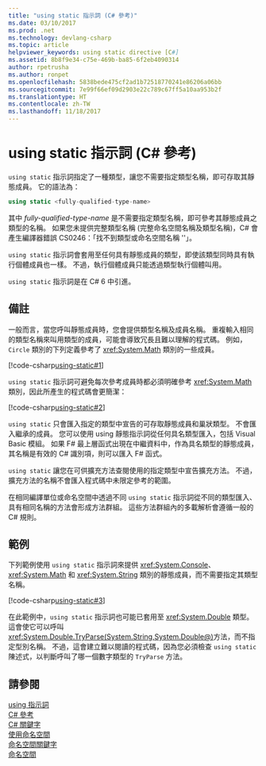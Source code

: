 ```yaml
---
title: "using static 指示詞 (C# 參考)"
ms.date: 03/10/2017
ms.prod: .net
ms.technology: devlang-csharp
ms.topic: article
helpviewer_keywords: using static directive [C#]
ms.assetid: 8b8f9e34-c75e-469b-ba85-6f2eb4090314
author: rpetrusha
ms.author: ronpet
ms.openlocfilehash: 5838bede475cf2ad1b72518770241e86206a06bb
ms.sourcegitcommit: 7e99f66ef09d2903e22c789c67ff5a10aa953b2f
ms.translationtype: HT
ms.contentlocale: zh-TW
ms.lasthandoff: 11/18/2017
---
```

# <a name="using-static-directive-c-reference"></a>using static 指示詞 (C# 參考)

`using static` 指示詞指定了一種類型，讓您不需要指定類型名稱，即可存取其靜態成員。 它的語法為：

```csharp
using static <fully-qualified-type-name>
```

其中 *fully-qualified-type-name* 是不需要指定類型名稱，即可參考其靜態成員之類型的名稱。 如果您未提供完整類型名稱 (完整命名空間名稱及類型名稱)，C# 會產生編譯器錯誤 CS0246：「找不到類型或命名空間名稱 '<type-name>'」。

`using static` 指示詞會套用至任何具有靜態成員的類型，即使該類型同時具有執行個體成員也一樣。 不過，執行個體成員只能透過類型執行個體叫用。

`using static` 指示詞是在 C# 6 中引進。

## <a name="remarks"></a>備註
 
一般而言，當您呼叫靜態成員時，您會提供類型名稱及成員名稱。 重複輸入相同的類型名稱來叫用類型的成員，可能會導致冗長且難以理解的程式碼。 例如，`Circle` 類別的下列定義參考了 <xref:System.Math> 類別的一些成員。
  
[!code-csharp[using-static#1](../../../../samples/snippets/csharp/language-reference/keywords/using/using-static1.cs#1)]

`using static` 指示詞可避免每次參考成員時都必須明確參考 <xref:System.Math> 類別，因此所產生的程式碼會更簡潔：

[!code-csharp[using-static#2](../../../../samples/snippets/csharp/language-reference/keywords/using/using-static2.cs#1)]

`using static` 只會匯入指定的類型中宣告的可存取靜態成員和巢狀類型。  不會匯入繼承的成員。  您可以使用 using 靜態指示詞從任何具名類型匯入，包括 Visual Basic 模組。  如果 F# 最上層函式出現在中繼資料中，作為具名類型的靜態成員，其名稱是有效的 C# 識別項，則可以匯入 F# 函式。  
  
 `using static` 讓您在可供擴充方法查閱使用的指定類型中宣告擴充方法。  不過，擴充方法的名稱不會匯入程式碼中未限定參考的範圍。  
  
 在相同編譯單位或命名空間中透過不同 `using static` 指示詞從不同的類型匯入、具有相同名稱的方法會形成方法群組。  這些方法群組內的多載解析會遵循一般的 C# 規則。  
  
## <a name="example"></a>範例

下列範例使用 `using static` 指示詞來提供 <xref:System.Console>、<xref:System.Math> 和 <xref:System.String> 類別的靜態成員，而不需要指定其類型名稱。

[!code-csharp[using-static#3](../../../../samples/snippets/csharp/language-reference/keywords/using/using-static3.cs)]

在此範例中，`using static` 指示詞也可能已套用至 <xref:System.Double> 類型。 這會使它可以呼叫<xref:System.Double.TryParse(System.String,System.Double@)>方法，而不指定型別名稱。 不過，這會建立難以閱讀的程式碼，因為您必須檢查 `using static` 陳述式，以判斷呼叫了哪一個數字類型的 `TryParse` 方法。

## <a name="see-also"></a>請參閱

[using 指示詞](using-directive.md)   
[C# 參考](../../../csharp/language-reference/index.md)   
[C# 關鍵字](../../../csharp/language-reference/keywords/index.md)   
[使用命名空間](../../../csharp/programming-guide/namespaces/using-namespaces.md)   
[命名空間關鍵字](../../../csharp/language-reference/keywords/namespace-keywords.md)   
[命名空間](../../../csharp/programming-guide/namespaces/index.md)   
